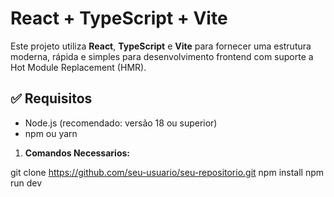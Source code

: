 # React + TypeScript + Vite

Este projeto utiliza **React**, **TypeScript** e **Vite** para fornecer uma estrutura moderna, rápida e simples para desenvolvimento frontend com suporte a Hot Module Replacement (HMR).

## ✅ Requisitos

- Node.js (recomendado: versão 18 ou superior)
- npm ou yarn

1. **Comandos Necessarios:**

git clone https://github.com/seu-usuario/seu-repositorio.git
npm install
npm run dev



